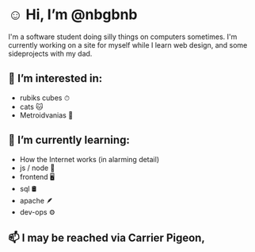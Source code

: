 # ☺️ Hi, I’m @nbgbnb  
I'm a software student doing silly things on computers sometimes. I'm currently working on a site for myself while I learn web design, and some sideprojects with my dad.

## 👀 I’m interested in: 
- rubiks cubes ⏱ 
- cats 🐱
- Metroidvanias 👾
  
## 🌱 I’m currently learning: 
- How the Internet works (in alarming detail)
- js / node 🧩
- frontend 🖥
- sql 🛢
- apache 🪶
- dev-ops ⚙️

## 📫 I may be reached via Carrier Pigeon,

<!---
nbgbnb/nbgbnb is a ✨ special ✨ repository because its `README.md` (this file) appears on your GitHub profile.
You can click the Preview link to take a look at your changes.
--->
